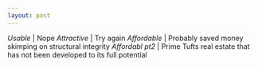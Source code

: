 ```yaml
---
layout: post
---
```



_*Usable*_ | Nope
_*Attractive*_ | Try again
_*Affordable*_ | Probably saved money skimping on structural integrity 
_*Affordabl pt2*_ | Prime Tufts real estate that has not been developed to its full potential
